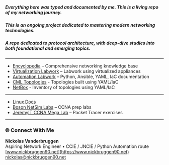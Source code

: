 ##### Everything here was typed and documented by me. This is a living repo of my networking journey.
##### This is an ongoing project dedicated to mastering modern networking technologies.
##### A repo dedicated to protocol architecture, with deep-dive studies into both foundational and emerging topics.
---
- [Encyclopedia](https://github.com/nickbruggen90/Networking-Encyclopedia-frontside) – Comprehensive networking knowledge base  
- [Virtualization Labwork](https://github.com/nickbruggen90/LabsVol8021Q/tree/main) –  Labwork using virtualized appliances
- [Automation Labwork](https://github.com/nickbruggen90/network-automation-labs/tree/main) – Python, Ansible, YAML, IaC documentation
- [CML Topologies](https://github.com/nickbruggen90/cml_topologies/tree/main) -  Topologies built using YAML/IaC
- [NetBox](https://github.com/nickbruggen90/NetBox-novacore) -  Inventory of topologies using YAML/IaC

---

- [Linux Docs](https://github.com/nickbruggen90/Linux-Documentation)
- [Boson NetSim Labs](https://github.com/nickbruggen90/Boson-NetSim-Labs) – CCNA prep labs  
- [JeremyIT CCNA Mega Lab](https://github.com/nickbruggen90/Packet-Tracer-Mega-Lab) – Packet Tracer exercises  
---
### 🌐 Connect With Me

**Nickolas Vanderbruggen**  
Aspiring Network Engineer • CCIE / JNCIE / Python Automation route  
[www.nickbruggen90.net](https://www.nickbruggen90.net)  
[nickolas@nickbruggen90.net](mailto:nickolas@nickbruggen90.net)
